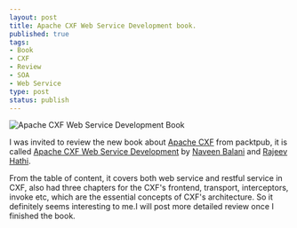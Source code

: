 ```yaml
--- 
layout: post
title: Apache CXF Web Service Development book.
published: true
tags: 
- Book
- CXF
- Review
- SOA
- Web Service
type: post
status: publish
---
```


![Apache CXF Web Service Development Book](../../../../images/cxf-ws-dev.png)

I was invited to review the new book about [Apache CXF](http://cxf.apache.org/) from packtpub, it is called [Apache CXF Web Service Development](http://www.packtpub.com/apache-cxf-web-service-development/book) by [Naveen Balani](http://www.packtpub.com/author_view_profile/id/410) and [Rajeev Hathi](http://www.packtpub.com/author_view_profile/id/411).

From the table of content, it covers both web service and restful service in CXF, also had three chapters for the CXF's frontend, transport, interceptors, invoke etc, which are the essential concepts of CXF's architecture. So it definitely seems interesting to me.I will post more detailed review once I finished the book.

